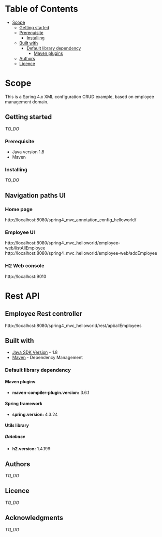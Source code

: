 # Table of Contents

* [Scope](#scope)
  * [Getting started](#getting-started)
  * [Prerequisite](#prerequisite)
    * [Installing](#installing)
  * [Built with](#built-with)
    * [Default library dependency](#default-library-dependency)
      * [Maven plugins](#maven-plugins)
  * [Authors](#authors)  
  * [Licence](#licence)

# Scope

This is a Spring 4.x XML configuration CRUD example, based on employee management domain.  

## Getting started
*TO_DO*

### Prerequisite
* Java version 1.8
* Maven 

### Installing
*TO_DO*

## Navigation paths UI

### Home page
http://localhost:8080/spring4_mvc_annotation_config_helloworld/

### Employee UI  
http://localhost:8080/spring4_mvc_helloworld/employee-web/listAllEmployee  
http://localhost:8080/spring4_mvc_helloworld/employee-web/addEmployee

### H2 Web console
http://localhost:9010


# Rest API
## Employee Rest controller

http://localhost:8080/spring4_mvc_helloworld/rest/api/allEmployees


## Built with
* [Java SDK Version](http://www.oracle.com/technetwork/java/javase/downloads/index.html) - 1.8
* [Maven](https://maven.apache.org/) - Dependency Management

### Default library dependency

#### Maven plugins
* **maven-compiler-plugin.version:** 3.6.1

#### Spring framework
* **spring.version:** 4.3.24


#### Utils library

##### Database
* **h2.version:** 1.4.199


## Authors
*TO_DO*

## Licence
*TO_DO*

## Acknowledgments
*TO_DO*


